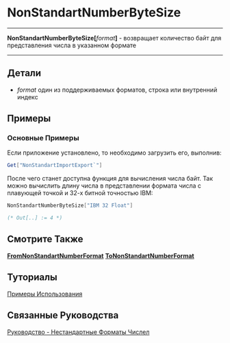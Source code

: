 # NonStandartNumberByteSize

---

**NonStandartNumberByteSize[**_format_**]** - возвращает количество байт для представления числа в указанном формате

---

## Детали

- _format_ один из поддерживаемых форматов, строка или внутренний индекс

## Примеры

### Основные Примеры

Если приложение установлено, то необходимо загрузить его, выполнив:

```mathematica
Get["NonStandartImportExport`"]
```

После чего станет доступна функция для вычисления числа байт.
Так можно вычислить длину числа в представлении формата числа с плавующей точкой и 32-х битной точностью IBM:

```mathematica
NonStandartNumberByteSize["IBM 32 Float"]

(* Out[..] := 4 *)
```

## Смотрите Также

**[FromNonStandartNumberFormat](./FromNonStandartNumberFormat.md)** **[ToNonStandartNumberFormat](./ToNonStandartNumberFormat.md)**

## Туториалы

[Примеры Использования](../../Tutorials/ExampleOfUse.md)

## Связанные Руководства

[Руководство - Нестандартные Форматы Числел](../../Guides/Guide.md)
